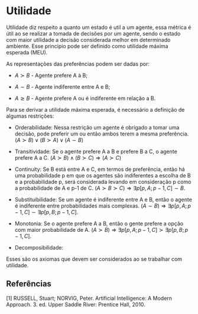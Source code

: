 # Utilidade

Utilidade diz respeito a quanto um estado é util a um agente, essa métrica é útil ao se realizar a tomada de decisões por um agente, sendo o estado com maior utilidade a decisão considerada melhor em determinado ambiente. Esse principio pode ser definido como utilidade máxima esperada (MEU). 

As representações das preferências podem ser dadas por:

- $A \succ B$ - Agente prefere A à B;

- $A \sim B$ - Agente indiferente entre A e B;

- $A \gtrsim B$ - Agente prefere A ou é indiferente em relação a B.

Para se derivar a utilidade máxima esperada, é necessário a definição de algumas restrições:

- Orderabilidade: Nessa restrição um agente é obrigado a tomar uma decisão, pode preferir um ou então ambos terem a mesma preferência. $(A \succ B) \vee (B \succ A) \vee (A \sim B)$

- Transitividade: Se o agente prefere A a B e prefere B a C, o agente prefere A a C. $(A \succ B) \wedge (B \succ C) \Rightarrow (A \succ C)$

- Continuity: Se B está entre A e C, em termos de preferência, então há uma probabilidade p em que os agentes são indiferentes a escolha de B e a probabilidade p, será considerada
levando em consideração p como a probabilidade de A e p-1 de C. $(A \succ B \succ C) \Rightarrow \exists p [p,A;p-1,C]\sim B$.

- Substituibilidade: Se um agente é indiferente entre A e B, então o agente é indiferente entre probabilidades mais complexas. 
$(A \sim B) \Rightarrow \exists p [p,A;p-1,C] \sim \exists p [p,B;p-1,C]$.

- Monotonia: Se o agente prefere A a B, então o gente prefere a opção com maior probabilidade de A. $(A \succ B) \Rightarrow \exists p [p,A;p-1,C] \succ \exists p [p,B;p-1,C]$.

- Decomposibilidade: 

Esses são os axiomas que devem ser considerados ao se trabalhar com utilidade.

## Referências

[1] RUSSELL, Stuart; NORVIG, Peter. Artificial Intelligence: A Modern Approach. 3. ed. Upper Saddle River: 
Prentice Hall, 2010.